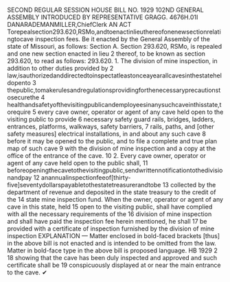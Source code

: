 SECOND REGULAR SESSION
HOUSE BILL NO. 1929
102ND GENERAL ASSEMBLY
INTRODUCED BY REPRESENTATIVE GRAGG.
4676H.01I DANARADEMANMILLER,ChiefClerk
AN ACT
Torepealsection293.620,RSMo,andtoenactinlieuthereofonenewsectionrelatingtocave
inspection fees.
Be it enacted by the General Assembly of the state of Missouri, as follows:
Section A. Section 293.620, RSMo, is repealed and one new section enacted in lieu
2 thereof, to be known as section 293.620, to read as follows:
293.620. 1. The division of mine inspection, in addition to other duties provided by
2 law,isauthorizedanddirectedtoinspectatleastonceayearallcavesinthestateheldopento
3 thepublic,tomakerulesandregulationsprovidingforthenecessaryprecautionstosecurethe
4 healthandsafetyofthevisitingpublicandemployeesinanysuchcaveinthisstate,torequire
5 every cave owner, operator or agent of any cave held open to the visiting public to provide
6 necessary safety guard rails, bridges, ladders, entrances, platforms, walkways, safety barriers,
7 rails, paths, and [other safety measures] electrical installations, in and about any such cave
8 before it may be opened to the public, and to file a complete and true plan map of such cave
9 with the division of mine inspection and a copy at the office of the entrance of the cave.
10 2. Every cave owner, operator or agent of any cave held open to the public shall,
11 beforeopeningthecavetothevisitingpublic,sendwrittennotificationtothedivisionandpay
12 anannualinspectionfeeof[thirty-five]seventydollarspayabletothestatetreasurerandtobe
13 collected by the department of revenue and deposited in the state treasury to the credit of the
14 state mine inspection fund. When the owner, operator or agent of any cave in this state, held
15 open to the visiting public, shall have complied with all the necessary requirements of the
16 division of mine inspection and shall have paid the inspection fee herein mentioned, he shall
17 be provided with a certificate of inspection furnished by the division of mine inspection
EXPLANATION — Matter enclosed in bold-faced brackets [thus] in the above bill is not enacted and is
intended to be omitted from the law. Matter in bold-face type in the above bill is proposed language.
HB 1929 2
18 showing that the cave has been duly inspected and approved and such certificate shall be
19 conspicuously displayed at or near the main entrance to the cave.
✔